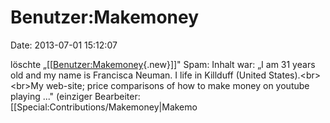 Benutzer:Makemoney
==================

Date: 2013-07-01 15:12:07

löschte
„\[\[[Benutzer:Makemoney](http://www.yacy-websuche.de/wiki/index.php?title=Benutzer:Makemoney&action=edit&redlink=1 "Benutzer:Makemoney (Seite nicht vorhanden)"){.new}\]\]"
Spam: Inhalt war: „I am 31 years old and my name is Francisca Neuman. I
life in Killduff (United States).\<br\>\<br\>My web-site; price
comparisons of how to make money on youtube playing ..." (einziger
Bearbeiter: \[\[Special:Contributions/Makemoney\|Makemo
